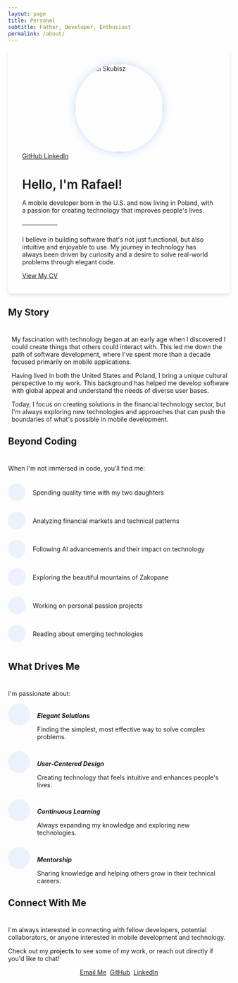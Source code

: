 ```yaml
---
layout: page
title: Personal
subtitle: Father, Developer, Enthusiast
permalink: /about/
---
```


<div class="container about-container">
  <div class="personal-header mb-5">
    <div class="row align-items-center">
      <div class="col-lg-4 text-center mb-4 mb-lg-0">
        <div class="profile-image-container">
          <img src="/assets/img/profile.jpg" alt="Rafael Skubisz" class="img-fluid rounded-circle profile-image">
        </div>
        <div class="social-links mt-3">
          <a href="https://github.com/Jenovas" target="_blank" class="btn btn-outline-primary btn-sm mr-2">
            <i class="fab fa-github"></i> GitHub
          </a>
          <a href="https://www.linkedin.com/in/rafael-skubisz-210993b0/" target="_blank" class="btn btn-outline-primary btn-sm">
            <i class="fab fa-linkedin"></i> LinkedIn
          </a>
        </div>
      </div>
      <div class="col-lg-8">
        <div class="personal-intro">
          <h1 class="greeting">Hello, I'm Rafael!</h1>
          <p class="lead mb-3">A mobile developer born in the U.S. and now living in Poland, with a passion for creating technology that improves people's lives.</p>
          <hr class="divider-small">
          <p>I believe in building software that's not just functional, but also intuitive and enjoyable to use. My journey in technology has always been driven by curiosity and a desire to solve real-world problems through elegant code.</p>
          <div class="mt-4">
            <a href="/cv/" class="btn btn-primary">
              <i class="fas fa-file-alt me-2"></i> View My CV
            </a>
          </div>
        </div>
      </div>
    </div>
  </div>

  <div class="row mb-5">
    <div class="col-12">
      <div class="card feature-card">
        <div class="card-body">
          <h2 class="card-title"><i class="fas fa-book-open text-primary mr-2"></i> My Story</h2>
          <div class="card-content">
            <p>My fascination with technology began at an early age when I discovered I could create things that others could interact with. This led me down the path of software development, where I've spent more than a decade focused primarily on mobile applications.</p>
            <p>Having lived in both the United States and Poland, I bring a unique cultural perspective to my work. This background has helped me develop software with global appeal and understand the needs of diverse user bases.</p>
            <p>Today, I focus on creating solutions in the financial technology sector, but I'm always exploring new technologies and approaches that can push the boundaries of what's possible in mobile development.</p>
          </div>
        </div>
      </div>
    </div>
  </div>

  <div class="row mb-5">
    <div class="col-md-6 mb-4 mb-md-0">
      <div class="card feature-card h-100">
        <div class="card-body">
          <h2 class="card-title"><i class="fas fa-laptop-code text-primary mr-2"></i> Beyond Coding</h2>
          <p>When I'm not immersed in code, you'll find me:</p>
          <ul class="personal-list">
            <li>
              <div class="icon-container">
                <i class="fas fa-child"></i>
              </div>
              <span>Spending quality time with my two daughters</span>
            </li>
            <li>
              <div class="icon-container">
                <i class="fas fa-chart-line"></i>
              </div>
              <span>Analyzing financial markets and technical patterns</span>
            </li>
            <li>
              <div class="icon-container">
                <i class="fas fa-brain"></i>
              </div>
              <span>Following AI advancements and their impact on technology</span>
            </li>
            <li>
              <div class="icon-container">
                <i class="fas fa-hiking"></i>
              </div>
              <span>Exploring the beautiful mountains of Zakopane</span>
            </li>
            <li>
              <div class="icon-container">
                <i class="fas fa-laptop-code"></i>
              </div>
              <span>Working on personal passion projects</span>
            </li>
            <li>
              <div class="icon-container">
                <i class="fas fa-book"></i>
              </div>
              <span>Reading about emerging technologies</span>
            </li>
          </ul>
        </div>
      </div>
    </div>
    <div class="col-md-6">
      <div class="card feature-card h-100">
        <div class="card-body">
          <h2 class="card-title"><i class="fas fa-lightbulb text-primary mr-2"></i> What Drives Me</h2>
          <p>I'm passionate about:</p>
          <div class="values-list">
            <div class="value-item">
              <div class="value-icon">
                <i class="fas fa-laptop-code"></i>
              </div>
              <div class="value-content">
                <h5>Elegant Solutions</h5>
                <p>Finding the simplest, most effective way to solve complex problems.</p>
              </div>
            </div>
            <div class="value-item">
              <div class="value-icon">
                <i class="fas fa-users"></i>
              </div>
              <div class="value-content">
                <h5>User-Centered Design</h5>
                <p>Creating technology that feels intuitive and enhances people's lives.</p>
              </div>
            </div>
            <div class="value-item">
              <div class="value-icon">
                <i class="fas fa-lightbulb"></i>
              </div>
              <div class="value-content">
                <h5>Continuous Learning</h5>
                <p>Always expanding my knowledge and exploring new technologies.</p>
              </div>
            </div>
            <div class="value-item">
              <div class="value-icon">
                <i class="fas fa-hands-helping"></i>
              </div>
              <div class="value-content">
                <h5>Mentorship</h5>
                <p>Sharing knowledge and helping others grow in their technical careers.</p>
              </div>
            </div>
          </div>
        </div>
      </div>
    </div>
  </div>

  <div class="row mb-5">
    <div class="col-12">
      <div class="card feature-card">
        <div class="card-body text-center">
          <h2 class="card-title"><i class="fas fa-envelope text-primary mr-2"></i> Connect With Me</h2>
          <p>I'm always interested in connecting with fellow developers, potential collaborators, or anyone interested in mobile development and technology.</p>
          <p>Check out my <a href="/projects/" class="link-highlight">projects</a> to see some of my work, or reach out directly if you'd like to chat!</p>
          <div class="connect-buttons mt-4">
            <a href="mailto:skubisz.rafael@gmail.com" class="btn btn-primary">
              <i class="fas fa-envelope me-2"></i> Email Me
            </a>
            <a href="https://github.com/Jenovas" class="btn btn-outline-primary mx-2" target="_blank">
              <i class="fab fa-github me-2"></i> GitHub
            </a>
            <a href="https://www.linkedin.com/in/rafael-skubisz-210993b0/" class="btn btn-outline-primary" target="_blank">
              <i class="fab fa-linkedin me-2"></i> LinkedIn
            </a>
          </div>
        </div>
      </div>
    </div>
  </div>
</div>

<style>
  .about-container {
    max-width: 960px;
    margin: 0 auto;
  }
  
  .personal-header {
    background-color: var(--dark-surface);
    border-radius: 8px;
    padding: 2rem;
    box-shadow: 0 4px 6px rgba(0, 0, 0, 0.1);
  }
  
  .profile-image-container {
    position: relative;
    width: 200px;
    height: 200px;
    margin: 0 auto;
    border-radius: 50%;
    overflow: hidden;
    border: 3px solid var(--primary-color);
    box-shadow: 0 0 20px rgba(79, 140, 255, 0.3);
  }
  
  .profile-image {
    width: 100%;
    height: 100%;
    object-fit: cover;
  }
  
  .greeting {
    color: var(--primary-color);
    font-weight: 600;
    margin-bottom: 1rem;
  }
  
  .divider-small {
    width: 80px;
    margin: 1.5rem 0;
    border-top: 3px solid var(--primary-color);
  }
  
  .feature-card {
    transition: transform 0.3s ease, box-shadow 0.3s ease;
    border: 1px solid var(--dark-border);
  }
  
  .feature-card:hover {
    transform: translateY(-5px);
    box-shadow: 0 8px 15px rgba(0, 0, 0, 0.2);
    border-color: var(--primary-color);
  }
  
  .card-title {
    border-bottom: 1px solid var(--dark-border);
    padding-bottom: 1rem;
    margin-bottom: 1.5rem;
  }
  
  .card-content {
    padding-left: 0.5rem;
  }
  
  .personal-list {
    list-style: none;
    padding-left: 0;
  }
  
  .personal-list li {
    padding: 0.75rem 0;
    border-bottom: 1px solid var(--dark-border);
    display: flex;
    align-items: center;
  }
  
  .icon-container {
    background-color: rgba(79, 140, 255, 0.1);
    width: 40px;
    height: 40px;
    border-radius: 50%;
    display: flex;
    align-items: center;
    justify-content: center;
    margin-right: 1rem;
    color: var(--primary-color);
    flex-shrink: 0;
  }
  
  .personal-list li:first-child {
    border-top: 1px solid var(--dark-border);
  }
  
  .value-item {
    display: flex;
    align-items: flex-start;
    margin-bottom: 1.5rem;
  }
  
  .value-icon {
    background-color: rgba(79, 140, 255, 0.1);
    width: 50px;
    height: 50px;
    border-radius: 50%;
    display: flex;
    align-items: center;
    justify-content: center;
    margin-right: 1rem;
    color: var(--primary-color);
    flex-shrink: 0;
  }
  
  .value-content {
    flex: 1;
  }
  
  .value-item:last-child {
    margin-bottom: 0;
  }
  
  .value-item h5 {
    color: var(--text-primary);
    margin-bottom: 0.5rem;
  }
  
  .value-item p {
    margin-bottom: 0;
    color: var(--text-secondary);
  }
  
  .link-highlight {
    color: var(--primary-color);
    font-weight: 500;
    text-decoration: none;
    border-bottom: 1px dotted var(--primary-color);
    transition: all 0.2s ease;
  }
  
  .link-highlight:hover {
    color: var(--primary-hover);
    border-bottom: 1px solid var(--primary-hover);
  }
  
  .connect-buttons {
    display: flex;
    justify-content: center;
    flex-wrap: wrap;
    gap: 0.5rem;
  }
  
  @media (max-width: 767px) {
    .profile-image-container {
      width: 150px;
      height: 150px;
    }
    
    .connect-buttons {
      flex-direction: column;
      align-items: center;
    }
    
    .connect-buttons .btn {
      margin: 0.5rem 0;
      width: 100%;
    }
  }
</style>
